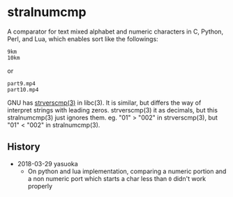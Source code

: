 stralnumcmp
===========

A comparator for text mixed alphabet and numeric characters in C,
Python, Perl, and Lua, which enables sort like the followings:

    9km
    10km

or

    part9.mp4
    part10.mp4


GNU has [strverscmp(3)](http://www.gnu.org/software/libc/manual/html_node/String_002fArray-Comparison.html#index-strverscmp-571)
in libc(3).  It is similar, but differs the way of interpret strings with
leading zeros.   strverscmp(3) it as decimals, but this stralnumcmp(3)
just ignores them.  eg. "01" > "002" in strverscmp(3), but "01" < "002"
in stralnumcmp(3).

History
-------

- 2018-03-29 yasuoka
  - On python and lua implementation, comparing a numeric portion and a
    non numeric port which starts a char less than ``0`` didn't work
    properly
